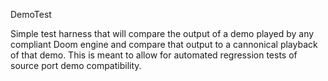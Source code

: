 DemoTest

Simple test harness that will compare the output of a demo played by any compliant Doom engine and compare that output to a cannonical playback of that demo. This is meant to allow for automated regression tests of source port demo compatibility.


